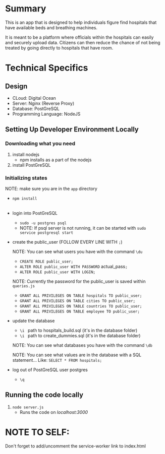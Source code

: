 
# Summary

This is an app that is designed to help individuals figure find hospitals that have available beds and breathing machines.

It is meant to be a platform where officials within the hospitals can easily and securely upload data. Citizens can then reduce the chance of not being treated by going directly to hospitals that have room.


# Technical Specifics

## Design
* CLoud: Digital Ocean
* Server: Nginx (Reverse Proxy)
* Database: PostGreSQL
* Programming Language: NodeJS

## Setting Up Developer Environment Locally
### Downloading what you need
1. install nodejs
    * npm installs as a part of the nodejs
1. install PostGreSQL

### Initializing states
NOTE: make sure you are in the `app` directory

* `npm install`
<br></br>
* login into PostGreSQL
    * `sudo -u postgres psql`
    * NOTE: If psql server is not running, it can be started with `sudo service postgresql start`
* create the public_user (FOLLOW EVERY LINE WITH `;`)

   NOTE: You can see what users you have with the command `\du`
    * `CREATE ROLE public_user;`
    * `ALTER ROLE public_user WITH PASSWORD` actual_pass`;`
    * `ALTER ROLE public_user WITH LOGIN;`
    
    NOTE: Currently the password for the public_user is saved within `queries.js`
    * `GRANT ALL PRIVILEGES ON TABLE hospitals TO public_user;`
    * `GRANT ALL PRIVILEGES ON TABLE cities TO public_user;`
    * `GRANT ALL PRIVILEGES ON TABLE countries TO public_user;`
    * `GRANT ALL PRIVILEGES ON TABLE employee TO public_user;`
    

* update the database
   * `\i ` path to hospitals_build.sql (it's in the database folder)
   * `\i ` path to create_dummies.sql (it's in the database folder)
   
   NOTE: You can see what databases you have with the command `\db`

   NOTE: You can see what values are in the database with a SQL statement... Like: `SELECT * FROM hospitals;`

* log out of PostGreSQL user postgres
   * `\q`
   
    

## Running the code locally
1. `node server.js`
    * Runs the code on _localhost:3000_

# NOTE TO SELF:

Don't forget to add/uncomment the service-worker link to index.html
